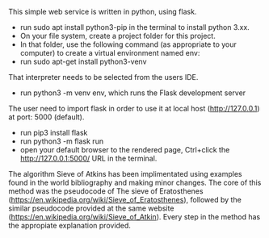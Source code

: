 This simple web service is written in python, using flask.
- run sudo apt install python3-pip in the terminal to install python 3.xx.
- On your file system, create a project folder for this project.
- In that folder, use the following command (as appropriate to your computer) to create a virtual environment named env:
- run sudo apt-get install python3-venv 

That interpreter needs to be selected from the users IDE.
- run python3 -m venv env, which runs the Flask development server

The user need to import flask in order to use it at local host (http://127.0.0.1) at port: 5000 (default).
- run pip3 install flask 
- run python3 -m flask run
- open your default browser to the rendered page, Ctrl+click the http://127.0.0.1:5000/ URL in the terminal.

The algorithm Sieve of Atkins has been implimentated using examples found in the world bibliography and making minor changes.
The core of this method was the pseudocode of The sieve of Eratosthenes (https://en.wikipedia.org/wiki/Sieve_of_Eratosthenes), followed by the similar pseudocode provided at the same website (https://en.wikipedia.org/wiki/Sieve_of_Atkin).
Every step in the method has the appropiate explanation provided. 